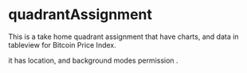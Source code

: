 # quadrantAssignment

This is a take home quadrant assignment that have charts, and data in tableview for Bitcoin Price Index. 

it has location, and background modes permission . 

